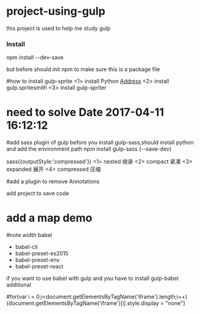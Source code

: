 # project-using-gulp
this project is used to help me study gulp

<h3>Install</h3>
<p>npm install --dev-save</p>
but before should init npm to make sure this is a package file

#how to install gulp-sprite
<1> 
install Python <a href = 'https://www.python.org/downloads'>Address</a>
<2>
install gulp.spritesmith
<3>
install gulp-spriter

# need to solve Date 2017-04-11 16:12:12

#add sass plugin of gulp
before you install gulp-sass,should install python and add the environment path
npm install gulp-sass (--save-dev)

sass({outputStyle:'compressed'})
<1>
nested 继承
<2>
compact 紧凑
<3>
expanded 展开
<4>
compressed 压缩

#add a plugin to remove Annotations

add project to save code
# add a map demo

#note width babel
<ul>
<li>babel-cli</li>
<li>babel-preset-es2015</li>
<li>babel-preset-env</li>
<li>babel-preset-react</li>
</ul>

if you want to use babel with gulp
and you have to install gulp-babel additional

#for(var i = 0;i<document.getElementsByTagName('iframe').length;i++){document.getElementsByTagName('iframe')[i].style.display = "none"}
